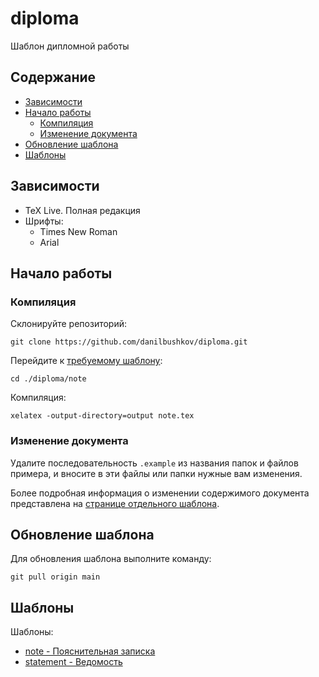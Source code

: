 # diploma

Шаблон дипломной работы


## Содержание

- [Зависимости](#зависимости)
- [Начало работы](#начало-работы)
    - [Компиляция](#компиляция)
    - [Изменение документа](#изменение-документа)
- [Обновление шаблона](#обновление-шаблона)
- [Шаблоны](#шаблоны)

## Зависимости

- TeX Live. Полная редакция
- Шрифты:
    + Times New Roman
    + Arial


## Начало работы

### Компиляция

Склонируйте репозиторий:

```console
git clone https://github.com/danilbushkov/diploma.git
```

Перейдите к [требуемому шаблону](#шаблоны):

```console
cd ./diploma/note
```

Компиляция:

```console
xelatex -output-directory=output note.tex
```
### Изменение документа

Удалите последовательность `.example` из названия папок и файлов примера, и вносите в 
эти файлы или папки нужные вам изменения.

Более подробная информация о изменении содержимого документа
представлена на [странице отдельного шаблона](#шаблоны).

## Обновление шаблона

Для обновления шаблона выполните команду:

```console
git pull origin main
```

## Шаблоны

Шаблоны:

- [note - Пояснительная записка](./note#readme)
- [statement - Ведомость](./note#readme)
